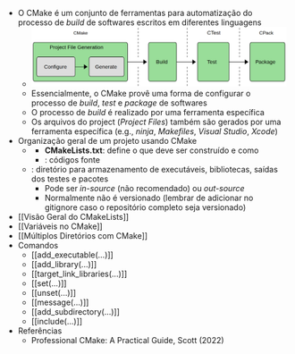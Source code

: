 - O CMake é um conjunto de ferramentas para automatização do processo de *build* de softwares escritos em diferentes linguagens
	- ![image.png](../assets/image_1697121666382_0.png)
	- Essencialmente, o CMake provê uma forma de configurar o processo de *build*, *test* e *package* de softwares
	- O processo de *build* é realizado por uma ferramenta específica
	- Os arquivos do project (*Project Files*) também são gerados por uma ferramenta específica (e.g., *ninja*, *Makefiles*, *Visual Studio*, *Xcode*)
- Organização geral de um projeto usando CMake
	- **<src>**
		- **CMakeLists.txt**: define o que deve ser construído e como
		- **<files and directories>**: códigos fonte
	- **<build>**: diretório para armazenamento de executáveis, bibliotecas, saídas dos testes e pacotes
		- Pode ser *in-source* (não recomendado) ou *out-source*
		- Normalmente não é versionado (lembrar de adicionar no gitignore caso o repositório completo seja versionado)
- [[Visão Geral do CMakeLists]]
- [[Variáveis no CMake]]
- [[Múltiplos Diretórios com CMake]]
- Comandos
	- [[add_executable(...)]]
	- [[add_library(...)]]
	- [[target_link_libraries(...)]]
	- [[set(...)]]
	- [[unset(...)]]
	- [[message(...)]]
	- [[add_subdirectory(...)]]
	- [[include(...)]]
- Referências
	- Professional CMake: A Practical Guide, Scott (2022)